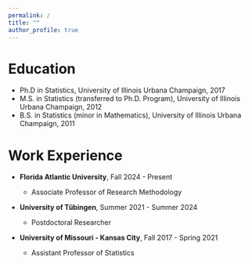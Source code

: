 ```yaml
---
permalink: /
title: ""
author_profile: true
---
```



Education
======
* Ph.D in Statistics, University of Illinois Urbana Champaign, 2017 
* M.S. in Statistics (transferred to Ph.D. Program), University of Illinois Urbana Champaign, 2012
* B.S. in Statistics (minor in Mathematics), University of Illinois Urbana Champaign, 2011

Work Experience
======
* **Florida Atlantic University**, Fall 2024 - Present 
  * Associate Professor of Research Methodology

* **University of Tübingen**,  Summer 2021 - Summer 2024
  * Postdoctoral Researcher
  
* **University of Missouri - Kansas City**, Fall 2017 - Spring 2021
  * Assistant Professor of Statistics
